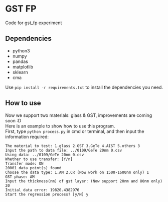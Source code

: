 # GST FP
Code for gst_fp experiment

## Dependencies
+ python3  
+ numpy  
+ pandas  
+ matplotlib  
+ sklearn  
+ cma  

Use `pip install -r requirements.txt` to install the dependencies you need.

## How to use
Now we support two materials: glass & GST, improvements are coming soon :D  
Here is an example to show how to use this program.  
First, type `python process.py` in cmd or terminal, and then input the information required:  
```
The material to test: 1.glass 2.GST 3.GeTe 4.AIST 5.others 3
Input the path to data file: ../0109/GeTe 20nm 0.csv
Using data: ../0109/GeTe 20nm 0.csv
Whether to use transfer: [Y/n] 
Transfer mode: ON
20001 data point(s) found
Choose the data type: 1.AM 2.CR (Now work on 1500-1600nm only) 1
GST phase: AM
Input the thickness(nm) of gst layer: (Now support 20nm and 80nm only) 20
Initial data error: 19820.4382976
Start the regression process? [y/N] y

```

